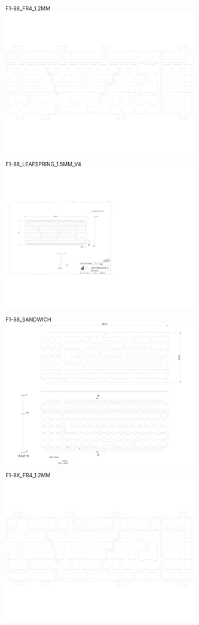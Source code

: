 <br/>F1-88_FR4_1.2MM<br/>![image](./F1-88_FR4_1.2MM.png)<br/>
<br/>F1-88_LEAFSPRING_1.5MM_V4<br/>![image](./F1-88_LEAFSPRING_1.5MM_V4.png)<br/>
<br/>F1-88_SANDWICH<br/>![image](./F1-88_SANDWICH.png)<br/>
<br/>F1-8X_FR4_1.2MM<br/>![image](./F1-8X_FR4_1.2MM.png)<br/>
